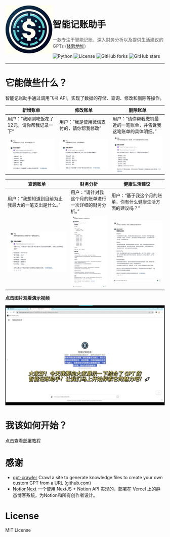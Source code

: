 <img width="150px" src="public/icon.png" align="left"/>

# 智能记账助手

> 一款专注于智能记账、深入财务分析以及提供生活建议的 GPTs ([体验地址](https://chat.openai.com/g/g-vG7XwEfNG-zhi-neng-ji-zhang-zhu-shou))

![Python](https://img.shields.io/badge/python-blue?logo=python&logoColor=white)
![License](https://img.shields.io/github/license/Reborn14/Intelligent-Accounting-Assistant?style=flat&color=green)
![GitHub forks](https://img.shields.io/github/forks/Reborn14/jizhangshortcut?style=flat&color=c56cf0)
![GitHub stars](https://img.shields.io/github/stars/Reborn14/jizhangshortcut?style=flat&color=fff200)
<hr/>

# 它能做些什么？

智能记账助手通过调用飞书 API，实现了数据的存储、查询、修改和删除等操作。

| 新增账单                                     | 修改账单                                 | 删除账单                                                     |
| -------------------------------------------- | ---------------------------------------- | ------------------------------------------------------------ |
| 用户：“我刚刚吃饭花了12元，请你帮我记录一下” | 用户：“我是使用微信支付的，请你帮我修改” | 用户：“请你帮我撤销最近的一笔账单，并告诉我这笔账单的具体明细。” |
| <img src="public\新增账单.jpg"/>             | ![修改账单](./public/修改账单.jpg)       | ![删除账单](./public/删除账单.jpg)                           |

| 查询账单                                           | 财务分析                                             | 健康生活建议                                               |
| -------------------------------------------------- | ---------------------------------------------------- | ---------------------------------------------------------- |
| 用户：“我想知道到目前为止我最大的一笔支出是什么。” | 用户：“请针对我这个月的账单进行一次详细的财务分析。” | 用户：“基于我这个月的账单，你有什么健康生活方面的建议吗？” |
| ![查询账单](./public/查询账单.jpg)                 | ![财务分析](./public/财务分析.jpg)                   | ![健康生活建议](./public/健康生活建议.jpg)                 |

<p><b>点击图片观看演示视频</b></p>
<div align="center">
<a href="https://www.bilibili.com/video/BV1zC4y1X7N9/"><img src="public\封面.jpg" alt=""></a>
</div>

# 我该如何开始？

点击查看[部署教程](Deployment-Tutorial.md)

# 感谢

- [gpt-crawler](https://github.com/BuilderIO/gpt-crawler) Crawl a site to generate knowledge files to create your own custom GPT from a URL (github.com)
- [NotionNext](https://github.com/tangly1024/NotionNext) 一个使用 NextJS + Notion API 实现的，部署在 Vercel 上的静态博客系统。为Notion和所有创作者设计。

# License

MIT License

